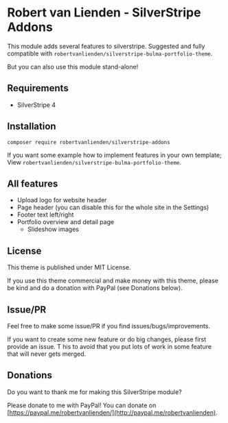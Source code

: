 # Robert van Lienden - SilverStripe Addons
This module adds several features to silverstripe. Suggested and fully compatible with `robertvanlienden/silverstripe-bulma-portfolio-theme`.

But you can also use this module stand-alone!

## Requirements
- SilverStripe 4

## Installation
`composer require robertvanlienden/silverstripe-addons`

If you want some example how to implement features in your own template; View `robertvanlienden/silverstripe-bulma-portfolio-theme`.

## All features
* Upload logo for website header
* Page header (you can disable this for the whole site in the Settings)
* Footer text left/right
* Portfolio overview and detail page
  * Slideshow images

## License
This theme is published under MIT License.

If you use this theme commercial and make money with this theme, please be kind and do a donation with PayPal (see Donations below).

## Issue/PR
Feel free to make some issue/PR if you find issues/bugs/improvements.

If you want to create some new feature or do big changes, please first provide an issue.
T his to avoid that you put lots of work in some feature that will never gets merged.

## Donations
Do you want to thank me for making this SilverStripe module?

Please donate to me with PayPal! You can donate on [https://paypal.me/robertvanlienden/](http://paypal.me/robertvanlienden).
